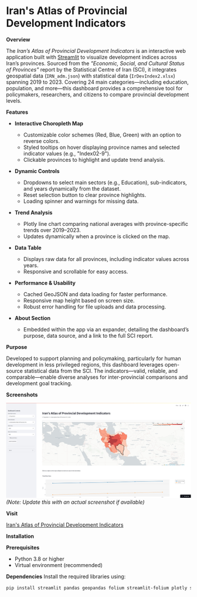 # Iran's Atlas of Provincial Development Indicators

**Overview**

The *Iran’s Atlas of Provincial Development Indicators* is an interactive web application built with [Streamlit](https://streamlit.io/) to visualize development indices across Iran’s provinces. Sourced from the *"Economic, Social, and Cultural Status of Provinces"* report by the Statistical Centre of Iran (SCI), it integrates geospatial data (`IRN_adm.json`) with statistical data (`IrDevIndex2.xlsx`) spanning 2019 to 2023. Covering 24 main categories—including education, population, and more—this dashboard provides a comprehensive tool for policymakers, researchers, and citizens to compare provincial development levels.

**Features**

- **Interactive Choropleth Map**
  - Customizable color schemes (Red, Blue, Green) with an option to reverse colors.
  - Styled tooltips on hover displaying province names and selected indicator values (e.g., "Index02-9").
  - Clickable provinces to highlight and update trend analysis.

- **Dynamic Controls**
  - Dropdowns to select main sectors (e.g., Education), sub-indicators, and years dynamically from the dataset.
  - Reset selection button to clear province highlights.
  - Loading spinner and warnings for missing data.

- **Trend Analysis**
  - Plotly line chart comparing national averages with province-specific trends over 2019–2023.
  - Updates dynamically when a province is clicked on the map.

- **Data Table**
  - Displays raw data for all provinces, including indicator values across years.
  - Responsive and scrollable for easy access.

- **Performance & Usability**
  - Cached GeoJSON and data loading for faster performance.
  - Responsive map height based on screen size.
  - Robust error handling for file uploads and data processing.

- **About Section**
  - Embedded within the app via an expander, detailing the dashboard’s purpose, data source, and a link to the full SCI report.

**Purpose**

Developed to support planning and policymaking, particularly for human development in less privileged regions, this dashboard leverages open-source statistical data from the SCI. The indicators—valid, reliable, and comparable—enable diverse analyses for inter-provincial comparisons and development goal tracking.

**Screenshots**

![Dashboard Map](dashboard_map.jpeg) *(Note: Update this with an actual screenshot if available)*

**Visit**

[Iran's Atlas of Provincial Development Indicators](https://iran-map-dashboard-askhiozygtwnii4szgafaf.streamlit.app/)

**Installation**

**Prerequisites**
- Python 3.8 or higher
- Virtual environment (recommended)

**Dependencies**
Install the required libraries using:
```bash
pip install streamlit pandas geopandas folium streamlit-folium plotly shapely

